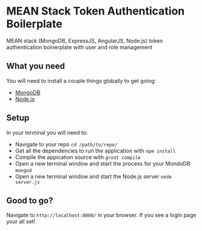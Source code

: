 # MEAN Stack Token Authentication Boilerplate

MEAN stack (MongoDB, ExpressJS, AngularJS, Node.js) token authentication boinerplate with user and role management

## What you need

You will need to install a couple things globally to get going:
- <a href = 'http://docs.mongodb.org/manual/tutorial/install-mongodb-on-os-x/'>MongoDB</a>
- <a href = 'https://nodejs.org/'>Node.js</a>

## Setup

In your terminal you will need to:
- Navigate to your repo ``` cd /path/to/repo/ ```
- Get all the dependencies to run the application with ``` npm install ```
- Compile the appication source with ``` grunt compile ```
- Open a new terminal window and start the process for your MondoDB ``` mongod ```
- Open a new terminal window and start the Node.js server ``` node server.js ```

## Good to go?

Navigate to ``` http://localhost:8000/ ``` in your browser. If you see a login page your all set!
